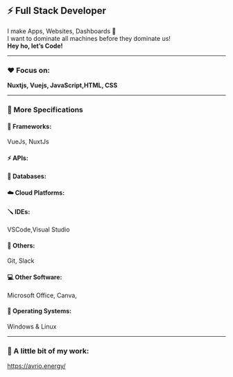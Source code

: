 ## ⚡ Full Stack Developer

I make Apps, Websites, Dashboards 🤖  
I want to dominate all machines before they dominate us!  
**Hey ho, let’s Code!**

---

### ❤️ Focus on:
**Nuxtjs, Vuejs, JavaScript,HTML, CSS**

---

### 🧠 More Specifications

#### 🤖 Frameworks:
VueJs, NuxtJs

#### ⚡ APIs:

#### 📼 Databases:

#### ☁️ Cloud Platforms:

#### 🪛 IDEs:
VSCode,Visual Studio

#### 👾 Others:
 Git, Slack

#### 💻 Other Software:
Microsoft Office, Canva, 

#### 🐧 Operating Systems:
Windows & Linux

---

### 🌱 A little bit of my work:
<!-- You can add screenshots, links, or project badges here -->
https://avrio.energy/

